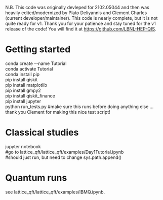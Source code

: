 N.B. This code was originally devleped for 2102.05044 and then was heavily edited/modernized by Plato Deliyannis and Clement Charles (current developer/maintainer).  This code is nearly complete, but it is not quite ready for v1.  Thank you for your patience and stay tuned for the v1 release of the code!  You will find it at https://github.com/LBNL-HEP-QIS.

# Getting started

  conda create --name Tutorial\
  conda activate Tutorial\
  conda install pip\
  pip install qiskit\
  pip install matplotlib\
  pip install gmpy2\
  pip install qiskit_finance\
  pip install jupyter\
  python run_tests.py  #make sure this runs before doing anything else ... thank you Clement for making this nice test script!

# Classical studies

  jupyter notebook\
  #go to lattice_qft/lattice_qft/examples/Day1Tutorial.ipynb\
  #should just run, but need to change sys.path.append(<path to QFT_Dev from current directory>)

# Quantum runs
  see lattice_qft/lattice_qft/examples/IBMQ.ipynb.

